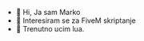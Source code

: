 - 👋 Hi, Ja sam Marko
- 👀 Interesiram se za FiveM skriptanje
- 🌱 Trenutno ucim lua.

<!---
Maarko1/Maarko1 is a ✨ special ✨ repository because its `README.md` (this file) appears on your GitHub profile.
You can click the Preview link to take a look at your changes.
--->

